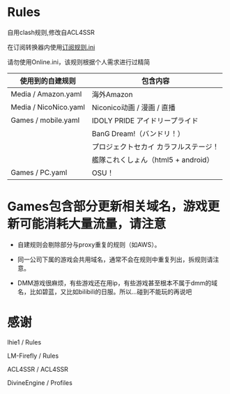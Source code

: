 # Rules
自用clash规则,修改自ACL4SSR

在订阅转换器内使用[订阅规则.ini](https://raw.githubusercontent.com/zy41501/Rules/main/%E8%AE%A2%E9%98%85%E8%A7%84%E5%88%99.ini)

请勿使用Online.ini，该规则根据个人需求进行过精简

| 使用到的自建规则 | 包含内容 |
| --- | --- |
| Media / Amazon.yaml | 海外Amazon |
| Media / NicoNico.yaml | Niconico动画 / 漫画 / 直播 | 
| Games / mobile.yaml | IDOLY PRIDE アイドリープライド |
|   | BanG Dream!（バンドリ！） |
|   | プロジェクトセカイ カラフルステージ！ |
|   | 艦隊これくしょん（html5 + android） |
| Games / PC.yaml | OSU！ |

# Games包含部分更新相关域名，游戏更新可能消耗大量流量，请注意

- 自建规则会剔除部分与proxy重复的规则（如AWS）。

- 同一公司下属的游戏会共用域名，通常不会在规则中重复列出，拆规则请注意。

- DMM游戏很麻烦，有些游戏还在用ip，有些游戏甚至根本不属于dmm的域名，比如碧蓝，又比如bilibili的日服。所以...碰到不能玩的再说吧


# 感谢

lhie1 / Rules

LM-Firefly / Rules

ACL4SSR / ACL4SSR

DivineEngine / Profiles
